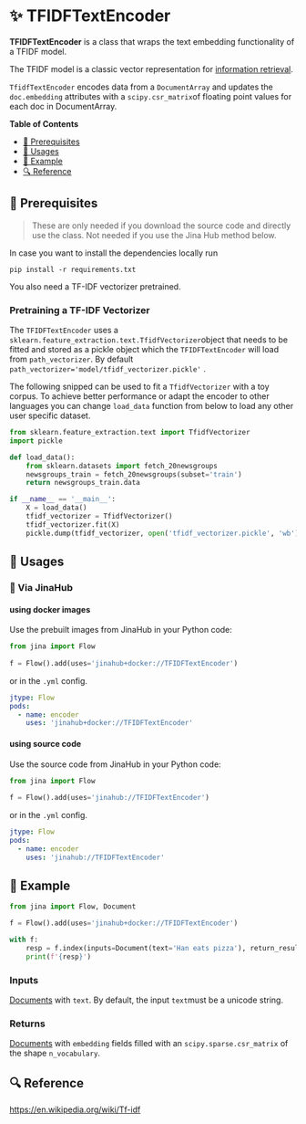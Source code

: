 # ✨ TFIDFTextEncoder

**TFIDFTextEncoder** is a class that wraps the text embedding functionality of a TFIDF model.

The TFIDF model is a classic vector representation for [information retrieval](https://en.wikipedia.org/wiki/Tf–idf).

`TfidfTextEncoder` encodes data from a `DocumentArray` and updates the `doc.embedding` attributes with a  `scipy.csr_matrix`of floating point values for each doc in DocumentArray.



<!-- START doctoc generated TOC please keep comment here to allow auto update -->
<!-- DON'T EDIT THIS SECTION, INSTEAD RE-RUN doctoc TO UPDATE -->
**Table of Contents**

- [🌱 Prerequisites](#-prerequisites)
- [🚀 Usages](#-usages)
- [🎉️ Example](#-example)
- [🔍️ Reference](#-reference)

<!-- END doctoc generated TOC please keep comment here to allow auto update -->

## 🌱 Prerequisites


> These are only needed if you download the source code and directly use the class. Not needed if you use the Jina Hub method below.

In case you want to install the dependencies locally run
```
pip install -r requirements.txt
```

You also need a TF-IDF vectorizer pretrained.

### Pretraining a TF-IDF Vectorizer

The `TFIDFTextEncoder`  uses a `sklearn.feature_extraction.text.TfidfVectorizer`object that needs to be fitted and stored as a pickle object which the `TFIDFTextEncoder` will load from `path_vectorizer`. By default `path_vectorizer='model/tfidf_vectorizer.pickle'` .

The following snipped can be used to fit a `TfidfVectorizer` with a toy corpus. To achieve better performance or adapt the encoder to other languages you can change `load_data` function from below to load any other user specific dataset.

```python
from sklearn.feature_extraction.text import TfidfVectorizer
import pickle

def load_data():
    from sklearn.datasets import fetch_20newsgroups
    newsgroups_train = fetch_20newsgroups(subset='train')
    return newsgroups_train.data

if __name__ == '__main__':
    X = load_data()    
    tfidf_vectorizer = TfidfVectorizer()
    tfidf_vectorizer.fit(X)
    pickle.dump(tfidf_vectorizer, open('tfidf_vectorizer.pickle', 'wb'))
```

## 🚀 Usages

### 🚚 Via JinaHub

#### using docker images
Use the prebuilt images from JinaHub in your Python code: 

```python
from jina import Flow
	
f = Flow().add(uses='jinahub+docker://TFIDFTextEncoder')
```

or in the `.yml` config.
	
```yaml
jtype: Flow
pods:
  - name: encoder
    uses: 'jinahub+docker://TFIDFTextEncoder'
```

#### using source code
Use the source code from JinaHub in your Python code:

```python
from jina import Flow
	
f = Flow().add(uses='jinahub://TFIDFTextEncoder')
```

or in the `.yml` config.

```yaml
jtype: Flow
pods:
  - name: encoder
    uses: 'jinahub://TFIDFTextEncoder'
```


## 🎉️ Example 

```python
from jina import Flow, Document

f = Flow().add(uses='jinahub+docker://TFIDFTextEncoder')

with f:
    resp = f.index(inputs=Document(text='Han eats pizza'), return_results=True)
	print(f'{resp}')
```

### Inputs

[Documents](https://github.com/jina-ai/jina/blob/master/.github/2.0/cookbooks/Document.md) with `text`. By default, the input `text`must be a unicode string.  

### Returns

[Documents](https://github.com/jina-ai/jina/blob/master/.github/2.0/cookbooks/Document.md) with `embedding` fields filled with an `scipy.sparse.csr_matrix` of the shape `n_vocabulary`.



## 🔍️ Reference
https://en.wikipedia.org/wiki/Tf-idf
